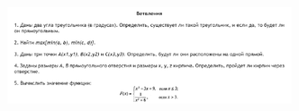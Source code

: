 ![Ветвления](https://github.com/9bagel/epam_training/blob/master/src/com/epam/basics_of_software_code_development/condition/README.jpg)
